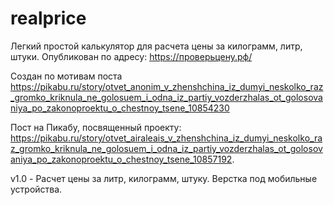 # realprice

Легкий простой калькулятор для расчета цены за килограмм, литр, штуки.
Опубликован по адресу: https://проверьцену.рф/

Создан по мотивам поста https://pikabu.ru/story/otvet_anonim_v_zhenshchina_iz_dumyi_neskolko_raz_gromko_kriknula_ne_golosuem_i_odna_iz_partiy_vozderzhalas_ot_golosovaniya_po_zakonoproektu_o_chestnoy_tsene_10854230

Пост на Пикабу, посвященный проекту:
https://pikabu.ru/story/otvet_airaleais_v_zhenshchina_iz_dumyi_neskolko_raz_gromko_kriknula_ne_golosuem_i_odna_iz_partiy_vozderzhalas_ot_golosovaniya_po_zakonoproektu_o_chestnoy_tsene_10857192.

v1.0 - Расчет цены за литр, килограмм, штуку. Верстка под мобильные устройства.
